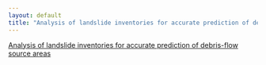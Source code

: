 ```yaml
---
layout: default
title: "Analysis of landslide inventories for accurate prediction of debris-flow source areas"
---
```


[Analysis of landslide inventories for accurate prediction of debris-flow source areas](https://www-sciencedirect-com.proxy.wm.edu/science/article/pii/S0169555X10000863)

